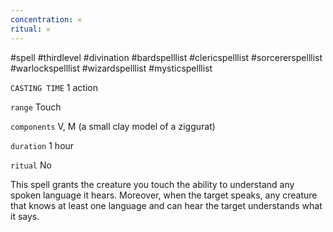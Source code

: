 ```yaml
---
concentration: 𐄂
ritual: 𐄂
---
```

#spell #thirdlevel #divination #bardspelllist #clericspelllist #sorcererspelllist #warlockspelllist #wizardspelllist #mysticspelllist

`CASTING TIME`
1 action

`range`
Touch

`components`
V, M (a small clay model of a ziggurat)

`duration`
1 hour

`ritual`
No

This spell grants the creature you touch the ability to understand any spoken language it hears. Moreover, when the target speaks, any creature that knows at least one language and can hear the target understands what it says.
